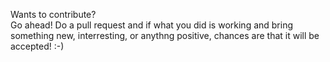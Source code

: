 Wants to contribute?  
Go ahead! Do a pull request and if what you did is working and bring something new, interresting, or anythng positive, chances are that it will be accepted! :-)
